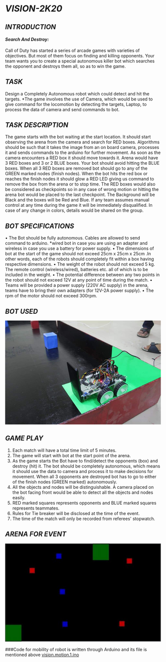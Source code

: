 # *VISION-2K20*

## *INTRODUCTION*
#### *Search And Destroy:* 
Call of Duty has started a series of arcade games with varieties of objectives. But most of  them focus on finding and killing opponents. Your team wants you to create a special  autonomous killer bot which searches the opponent and destroys them all, so as to win the  game.  

## *TASK* 
Design a Completely Autonomous robot which could detect and hit the targets. 
*The game involves the use of Camera, which would be used to give command for the  locomotion by detecting the targets, Laptop, to process the data of camera and send  commands to bot.

## *TASK DESCRIPTION*
The game starts with the bot waiting at the start location. It should start observing the arena  from the camera and search for RED boxes. Algorithms should be such that it takes the image  from an on board camera, processes it and sends commands to the arduino for further movement. As  soon as the camera encounters a RED box it should move towards it. Arena would have 3 RED  boxes and 3 or 2 BLUE boxes. Your bot should avoid hitting the BLUE boxes. When all 3 RED 
boxes are removed bot should go to any of the GREEN marked nodes (finish nodes). When the bot hits the red box or reaches the finish nodes it should glow a RED LED giving  us command to remove the box from the arena or to stop time. The RED boxes would also be considered as checkpoints so in any case of wrong motion or hitting the arena bot would  be placed to the last checkpoint. 
The Background will be Black and the boxes will be Red and Blue. If any team assumes  manual control at any time during the game it will be immediately disqualified. In case of  any change in colors, details would be shared on the group. 

## *BOT SPECIFICATIONS*  
  • The Bot should be fully autonomous. Cables are allowed to send command to arduino. 
  *wired bot in case you are using an adapter and wireless in case you use a battery for  power supply. 
  • The dimensions of bot at the start of the game should not exceed 25cm x 25cm x  25cm .In other words, each of the robots should completely fit within a box having  respective dimensions. 
  • The weight of the robot should not exceed 5 kg. The remote control (wireless/wired), batteries etc. all of which is to be included in the weight. 
  • The potential difference between any two points in the robot should not exceed 12V  at any point of time during the match. 
  • Teams will be provided a power supply (220V AC supply) in the arena, teams have to  bring their own adapters (for 12V-2A power supply). 
  • The rpm of the motor should not exceed 300rpm. 
  
## *BOT USED*
![](images/visionbot.jpeg)

## *GAME PLAY* 
  1. Each match will have a total time limit of 5 minutes. 
  2. The game will start with bot at the start point of the arena. 
  3. As the game starts the Bot have to find/detect the opponents (box) and destroy (hit) it.  The bot should be completely autonomous, which means it should use the data to  camera and process it to make decisions for movement. When all 3 opponents are  destroyed bot has to go to either of the finish nodes (GREEN marked) autonomously. 
  4. All the objects and nodes will be distinguishable. A camera placed on the bot facing  front would be able to detect all the objects and nodes easily.  
  5. RED marked squares represents opponents and BLUE marked squares represents teammates. 
  6. Rules for Tie breaker will be disclosed at the time of the event. 
  7. The time of the match will only be recorded from referees' stopwatch. 

## *ARENA FOR EVENT*
![](images/vision.png)

###Code for mobility of robot is written through Arduino and its file is mentioned above [vision.motion.1.ino](/vision.motion.1.ino) 
